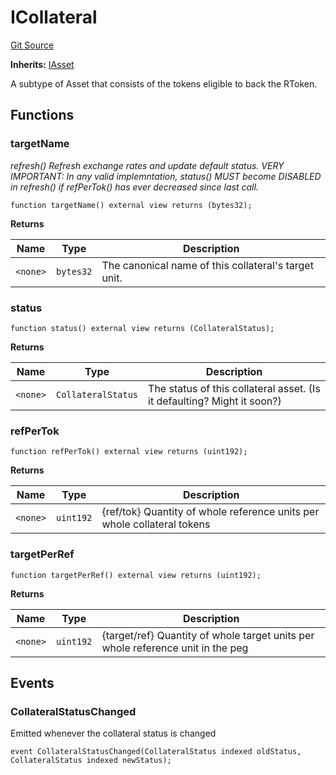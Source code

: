 # ICollateral
[Git Source](https://github.com/larrythecucumber321/protocol/blob/77d337b8595ba96d069ded321419b36a61984170/contracts/interfaces/IAsset.sol)

**Inherits:**
[IAsset](/contracts/interfaces/IAsset.sol/interface.IAsset.md)

A subtype of Asset that consists of the tokens eligible to back the RToken.


## Functions
### targetName

*refresh()
Refresh exchange rates and update default status.
VERY IMPORTANT: In any valid implemntation, status() MUST become DISABLED in refresh() if
refPerTok() has ever decreased since last call.*


```solidity
function targetName() external view returns (bytes32);
```
**Returns**

|Name|Type|Description|
|----|----|-----------|
|`<none>`|`bytes32`|The canonical name of this collateral's target unit.|


### status


```solidity
function status() external view returns (CollateralStatus);
```
**Returns**

|Name|Type|Description|
|----|----|-----------|
|`<none>`|`CollateralStatus`|The status of this collateral asset. (Is it defaulting? Might it soon?)|


### refPerTok


```solidity
function refPerTok() external view returns (uint192);
```
**Returns**

|Name|Type|Description|
|----|----|-----------|
|`<none>`|`uint192`|{ref/tok} Quantity of whole reference units per whole collateral tokens|


### targetPerRef


```solidity
function targetPerRef() external view returns (uint192);
```
**Returns**

|Name|Type|Description|
|----|----|-----------|
|`<none>`|`uint192`|{target/ref} Quantity of whole target units per whole reference unit in the peg|


## Events
### CollateralStatusChanged
Emitted whenever the collateral status is changed


```solidity
event CollateralStatusChanged(CollateralStatus indexed oldStatus, CollateralStatus indexed newStatus);
```

